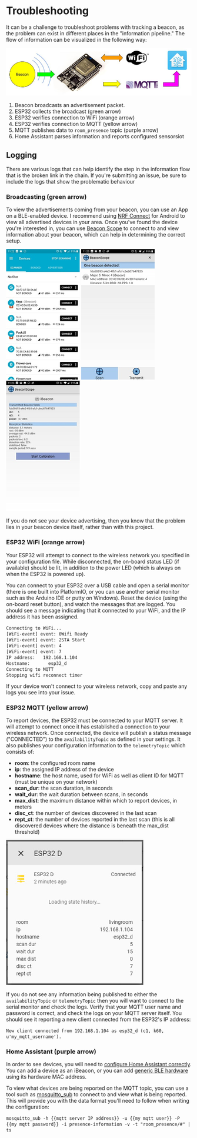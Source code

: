 # Troubleshooting
It can be a challenge to troubleshoot problems with tracking a beacon, as the problem can exist in different places in the "information pipeline." The flow of information can be visualized in the following way:

![Beacon Flow](./images/beacon_flow.jpg)

1. Beacon broadcasts an advertisement packet.
2. ESP32 collects the broadcast (green arrow)
3. ESP32 verifies connection to WiFi (orange arrow)
4. ESP32 verifies connection to MQTT (yellow arrow)
5. MQTT publishes data to `room_presence` topic (purple arrow)
6. Home Assistant parses information and reports configured sensorsiot

## Logging
There are various logs that can help identify the step in the information flow that is the broken link in the chain. If you're submitting an issue, be sure to include the logs that show the problematic behaviour

### Broadcasting (green arrow)
To view the advertisements coming from your beacon, you can use an App on a BLE-enabled device. I recommend using [NRF Connect](https://play.google.com/store/apps/details?id=no.nordicsemi.android.mcp) for Android to view all advertised devices in your area. Once you've found the device you're interested in, you can use [Beacon Scope](https://play.google.com/store/apps/details?id=com.davidgyoungtech.beaconscanner) to connect to and view information about your beacon, which can help in determining the correct setup.

![NRF Scan](./images/nrf_connect_scan.jpg)
![Beacon Scope Scan](./images/beacon_scope_scan.jpg)
![Beacon Scope Info](./images/beacon_scope_device_info.jpg)

If you do not see your device advertising, then you know that the problem lies in your beacon device itself, rather than with this project.

### ESP32 WiFi (orange arrow)
Your ESP32 will attempt to connect to the wireless network you specified in your configuration file. While disconnected, the on-board status LED (if available) should be lit, in addition to the power LED (which is always on when the ESP32 is powered up).

You can connect to your ESP32 over a USB cable and open a serial monitor (there is one built into PlatformIO, or you can use another serial monitor such as the Arduino IDE or putty on Windows). Reset the device (using the on-board reset button), and watch the messages that are logged. You should see a message indicating that it connected to your WiFi, and the IP address it has been assigned.
```
Connecting to WiFi...
[WiFi-event] event: 0Wifi Ready
[WiFi-event] event: 2STA Start
[WiFi-event] event: 4
[WiFi-event] event: 7
IP address:   192.168.1.104
Hostname:       esp32_d
Connecting to MQTT
Stopping wifi reconnect timer
```

If your device won't connect to your wireless network, copy and paste any logs you see into your issue.

### ESP32 MQTT (yellow arrow)
To report devices, the ESP32 must be connected to your MQTT server. It will attempt to connect once it has established a connection to your wireless network. Once connected, the device will publish a status message ("CONNECTED") to the `availabilityTopic` as defined in your settings. It also publishes your configuration information to the `telemetryTopic` which consists of:
* **room**: the configured room name
* **ip**: the assigned IP address of the device
* **hostname**: the host name, used for WiFi as well as client ID for MQTT (must be unique on your network)
* **scan_dur**: the scan duration, in seconds
* **wait_dur**: the wait duration between scans, in seconds
* **max_dist**: the maximum distance within which to report devices, in meters
* **disc_ct**: the number of devices discovered in the last scan
* **rept_ct**: the number of devices reported in the last scan (this is all discovered devices where the distance is beneath the max_dist threshold)

![Home Assistant telemetry](./images/home_assistant_telemetry.jpg)

If you do not see any information being published to either the `availabilityTopic` or `telemetryTopic` then you will want to connect to the serial monitor and check the logs. Verify that your MQTT user name and password is correct, and check the logs on your MQTT server itself. You should see it reporting a new client connected from the ESP32's IP address:
```
New client connected from 192.168.1.104 as esp32_d (c1, k60, u'my_mqtt_username').
```

### Home Assistant (purple arrow)
In order to see devices, you will need to [configure Home Assistant correctly](./home_assistant). You can add a device as an iBeacon, or you can add [generic BLE hardware](./generic_ble) using its hardware MAC address.

To view what devices are being reported on the MQTT topic, you can use a tool such as [mosquitto_sub](https://mosquitto.org/man/mosquitto_sub-1.html) to connect to and view what is being reported. This will provide you with the data format you'll need to follow when writing the configuration:
```
mosquitto_sub -h {{mqtt server IP address}} -u {{my mqtt user}} -P {{my mqtt password}} -i presence-information -v -t "room_presence/#" | ts
```
